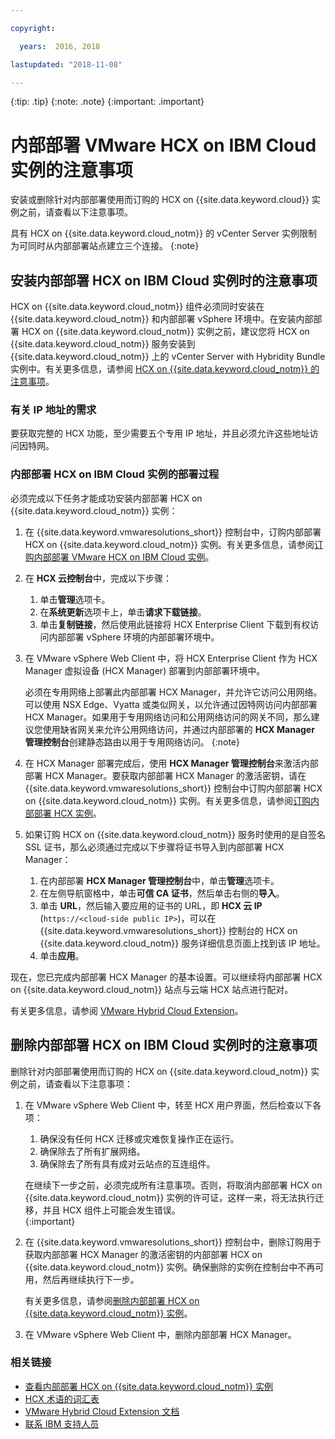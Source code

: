 ```yaml
---

copyright:

  years:  2016, 2018

lastupdated: "2018-11-08"

---
```


{:tip: .tip}
{:note: .note}
{:important: .important}

# 内部部署 VMware HCX on IBM Cloud 实例的注意事项

安装或删除针对内部部署使用而订购的 HCX on {{site.data.keyword.cloud}} 实例之前，请查看以下注意事项。

具有 HCX on {{site.data.keyword.cloud_notm}} 的 vCenter Server 实例限制为可同时从内部部署站点建立三个连接。
{:note}

## 安装内部部署 HCX on IBM Cloud 实例时的注意事项

HCX on {{site.data.keyword.cloud_notm}} 组件必须同时安装在 {{site.data.keyword.cloud_notm}} 和内部部署 vSphere 环境中。在安装内部部署 HCX on {{site.data.keyword.cloud_notm}} 实例之前，建议您将 HCX on {{site.data.keyword.cloud_notm}} 服务安装到 {{site.data.keyword.cloud_notm}} 上的 vCenter Server with Hybridity Bundle 实例中。有关更多信息，请参阅 [HCX on {{site.data.keyword.cloud_notm}} 的注意事项](../services/hcx_considerations.html)。

### 有关 IP 地址的需求

要获取完整的 HCX 功能，至少需要五个专用 IP 地址，并且必须允许这些地址访问因特网。

### 内部部署 HCX on IBM Cloud 实例的部署过程

必须完成以下任务才能成功安装内部部署 HCX on {{site.data.keyword.cloud_notm}} 实例：
1. 在 {{site.data.keyword.vmwaresolutions_short}} 控制台中，订购内部部署 HCX on {{site.data.keyword.cloud_notm}} 实例。有关更多信息，请参阅[订购内部部署 VMware HCX on IBM Cloud 实例](standalone_orderingserviceinstances.html)。
2. 在 **HCX 云控制台**中，完成以下步骤：
    1. 单击**管理**选项卡。
    2. 在**系统更新**选项卡上，单击**请求下载链接**。
    3. 单击**复制链接**，然后使用此链接将 HCX Enterprise Client 下载到有权访问内部部署 vSphere 环境的内部部署环境中。
3. 在 VMware vSphere Web Client 中，将 HCX Enterprise Client 作为 HCX Manager 虚拟设备 (HCX Manager) 部署到内部部署环境中。

   必须在专用网络上部署此内部部署 HCX Manager，并允许它访问公用网络。可以使用 NSX Edge、Vyatta 或类似网关，以允许通过因特网访问内部部署 HCX Manager。如果用于专用网络访问和公用网络访问的网关不同，那么建议您使用缺省网关来允许公用网络访问，并通过内部部署的 **HCX Manager 管理控制台**创建静态路由以用于专用网络访问。
   {:note}
4. 在 HCX Manager 部署完成后，使用 **HCX Manager 管理控制台**来激活内部部署 HCX Manager。要获取内部部署 HCX Manager 的激活密钥，请在 {{site.data.keyword.vmwaresolutions_short}} 控制台中订购内部部署 HCX on {{site.data.keyword.cloud_notm}} 实例。有关更多信息，请参阅[订购内部部署 HCX 实例](../services/standalone_orderingserviceinstances.html)。
5. 如果订购 HCX on {{site.data.keyword.cloud_notm}} 服务时使用的是自签名 SSL 证书，那么必须通过完成以下步骤将证书导入到内部部署 HCX Manager：
    1. 在内部部署 **HCX Manager 管理控制台**中，单击**管理**选项卡。
    2. 在左侧导航窗格中，单击**可信 CA 证书**，然后单击右侧的**导入**。
    3. 单击 **URL**，然后输入要应用的证书的 URL，即 **HCX 云 IP** (``https://<cloud-side public IP>``)，可以在 {{site.data.keyword.vmwaresolutions_short}} 控制台的 HCX on {{site.data.keyword.cloud_notm}} 服务详细信息页面上找到该 IP 地址。
    4. 单击**应用**。

现在，您已完成内部部署 HCX Manager 的基本设置。可以继续将内部部署 HCX on {{site.data.keyword.cloud_notm}} 站点与云端 HCX 站点进行配对。

有关更多信息，请参阅 [VMware Hybrid Cloud Extension](https://cloud.vmware.com/vmware-hcx)。

## 删除内部部署 HCX on IBM Cloud 实例时的注意事项

删除针对内部部署使用而订购的 HCX on {{site.data.keyword.cloud_notm}} 实例之前，请查看以下注意事项：
1. 在 VMware vSphere Web Client 中，转至 HCX 用户界面，然后检查以下各项：
    1. 确保没有任何 HCX 迁移或灾难恢复操作正在运行。
    2. 确保除去了所有扩展网络。
    3. 确保除去了所有具有成对云站点的互连组件。

   在继续下一步之前，必须完成所有注意事项。否则，将取消内部部署 HCX on {{site.data.keyword.cloud_notm}} 实例的许可证，这样一来，将无法执行迁移，并且 HCX 组件上可能会发生错误。  
   {:important}
2. 在 {{site.data.keyword.vmwaresolutions_short}} 控制台中，删除订购用于获取内部部署 HCX Manager 的激活密钥的内部部署 HCX on {{site.data.keyword.cloud_notm}} 实例。确保删除的实例在控制台中不再可用，然后再继续执行下一步。

   有关更多信息，请参阅[删除内部部署 HCX on {{site.data.keyword.cloud_notm}} 实例](../services/standalone_deletingserviceinstances.html)。
3. 在 VMware vSphere Web Client 中，删除内部部署 HCX Manager。

### 相关链接

* [查看内部部署 HCX on {{site.data.keyword.cloud_notm}} 实例](../services/standalone_viewingserviceinstances.html)
* [HCX 术语的词汇表](hcx_glossary.html)
* [VMware Hybrid Cloud Extension 文档](https://cloud.vmware.com/vmware-hcx/resources)
* [联系 IBM 支持人员](../vmonic/trbl_support.html)

